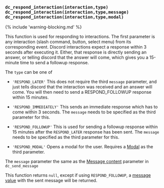 ### `dc_respond_interaction(interaction,type)` `dc_respond_interaction(interaction,type,message)` `dc_respond_interaction(interaction,type,modal)`

{% include 'warning-blocking.md' %}

This function is used for responding to interactions.
The first parameter is any interaction (slash command, button, select menu) from its corresponding event.
Discord interactions expect a response within 3 seconds after executing it.
Either, that response is directly sending an answer,
or telling discord that the answer will come, which gives you a 15-minute time to send a followup response.

The `type` can be one of

* `'RESPOND_LATER'` This does not require the third `message` parameter,
  and just tells discord that the interaction was received and an answer will come.
  You will then need to send a RESPOND_FOLLOWUP response within 15 minutes.

* `'RESPOND_IMMEDIATELY'` This sends an immediate response which has to come within 3 seconds.
  The `message` needs to be specified as the third parameter for this.

* `'RESPOND_FOLLOWUP'` This is used for sending a followup response within 15 minutes after the `RESPOND_LATER` response has been sent.
  The `message` needs to be specified as the third parameter for this.

* `'RESPOND_MODAL'` Opens a modal for the user. Requires a [Modal](../../parsables/components/modal) as the third parameter.

The `message` parameter the same as the [Message content](../../parsables/message-content) parameter in `dc_send_message`

This function returns `null`, except if using `RESPOND_FOLLOWUP`,
a [message value](../../values/message) with the sent message will be returned.